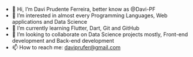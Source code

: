 - 👋 Hi, I’m Davi Prudente Ferreira, better know as @Davi-PF
- 👀 I’m interested in almost every Programming Languages, Web applications and Data Science
- 🌱 I’m currently learning Flutter, Dart, Git and GitHub 
- 💞️ I’m looking to collaborate on Data Science projects mostly, Front-end development and Back-end development
- 📫 How to reach me: daviprufer@gmail.com

<!---
Davi-PF/Davi-PF is a ✨ special ✨ repository because its `README.md` (this file) appears on your GitHub profile.
You can click the Preview link to take a look at your changes.
--->
